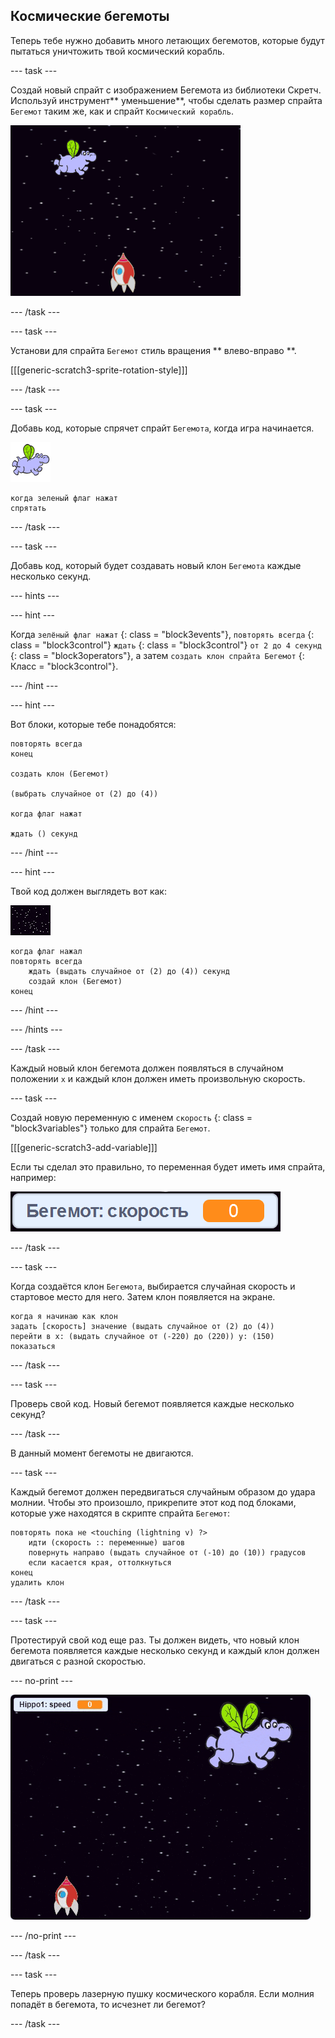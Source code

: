 ## Космические бегемоты

Теперь тебе нужно добавить много летающих бегемотов, которые будут пытаться уничтожить твой космический корабль.

\--- task \---

Создай новый спрайт с изображением Бегемота из библиотеки Скретч. Используй инструмент** уменьшение**, чтобы сделать размер спрайта `Бегемот` таким же, как и спрайт `Космический корабль`.

![снимок экрана](images/invaders-hippo.png)

\--- /task \---

\--- task \---

Установи для спрайта `Бегемот` стиль вращения ** влево-вправо **.

[[[generic-scratch3-sprite-rotation-style]]]

\--- /task \---

\--- task \---

Добавь код, которые спрячет спрайт `Бегемота`, когда игра начинается.

![спрайт бегемот](images/hippo-sprite.png)

```blocks3
когда зеленый флаг нажат
спрятать
```

\--- /task \---

\--- task \---

Добавь код, который будет создавать новый клон `Бегемота` каждые несколько секунд.

\--- hints \---

\--- hint \---

Когда `зелёный флаг нажат` {: class = "block3events"}, ` повторять всегда ` {: class = "block3control"} ` ждать ` {: class = "block3control"} ` от 2 до 4 секунд ` {: class = "block3operators"}, а затем ` создать клон спрайта Бегемот ` {: Класс = "block3control"}.

\--- /hint \---

\--- hint \---

Вот блоки, которые тебе понадобятся:

```blocks3
повторять всегда
конец

создать клон (Бегемот)

(выбрать случайное от (2) до (4))

когда флаг нажат

ждать () секунд
```

\--- /hint \---

\--- hint \---

Твой код должен выглядеть вот как:

![спрайт сцены](images/stage-sprite.png)

```blocks3
когда флаг нажал
повторять всегда
    ждать (выдать случайное от (2) до (4)) секунд
    создай клон (Бегемот)
конец
```

\--- /hint \---

\--- /hints \---

\--- /task \---

Каждый новый клон бегемота должен появляться в случайном положении ` x ` и каждый клон должен иметь произвольную скорость.

\--- task \---

Создай новую переменную с именем ` скорость ` {: class = "block3variables"} только для спрайта ` Бегемот `.

[[[generic-scratch3-add-variable]]]

Если ты сделал это правильно, то переменная будет иметь имя спрайта, например:

![снимок экрана](images/invaders-var-test.png)

\--- /task \---

\--- task \---

Когда создаётся клон ` Бегемота `, выбирается случайная скорость и стартовое место для него. Затем клон появляется на экране.

```blocks3
когда я начинаю как клон
задать [скорость] значение (выдать случайное от (2) до (4))
перейти в x: (выдать случайное от (-220) до (220)) y: (150)
показаться
```

\--- /task \---

\--- task \---

Проверь свой код. Новый бегемот появляется каждые несколько секунд?

\--- /task \---

В данный момент бегемоты не двигаются.

\--- task \---

Каждый бегемот должен передвигаться случайным образом до удара молнии. Чтобы это произошло, прикрепите этот код под блоками, которые уже находятся в скрипте спрайта ` Бегемот `:

```blocks3
повторять пока не <touching (lightning v) ?>
    идти (скорость :: переменные) шагов
    повернуть направо (выдать случайное от (-10) до (10)) градусов
    если касается края, оттолкнуться
конец
удалить клон
```

\--- /task \---

\--- task \---

Протестируй свой код еще раз. Ты должен видеть, что новый клон бегемота появляется каждые несколько секунд и каждый клон должен двигаться с разной скоростью.

\--- no-print \---

![снимок экрана](images/hippo-clones.gif)

\--- /no-print \---

\--- /task \---

\--- task \---

Теперь проверь лазерную пушку космического корабля. Если молния попадёт в бегемота, то исчезнет ли бегемот?

\--- /task \---